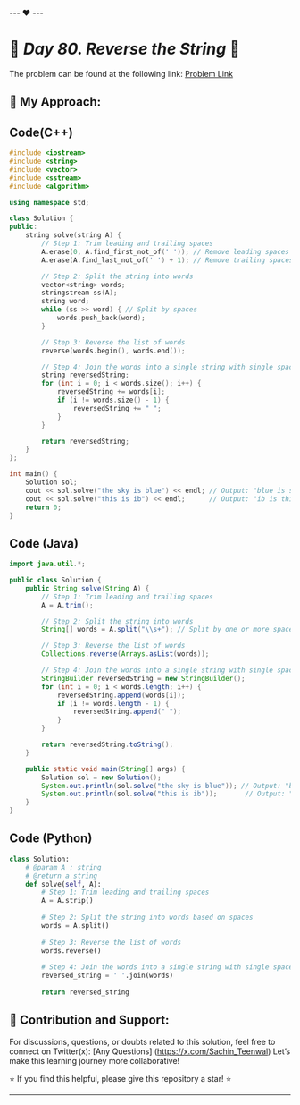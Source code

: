 --- ❤️ ---

# 🚀 _Day 80. Reverse the String_ 🧠


The problem can be found at the following link: [Problem Link](https://www.interviewbit.com/problems/reverse-the-string/)

## 🎯 **My Approach:**


## Code(C++)
```cpp
#include <iostream>
#include <string>
#include <vector>
#include <sstream>
#include <algorithm>

using namespace std;

class Solution {
public:
    string solve(string A) {
        // Step 1: Trim leading and trailing spaces
        A.erase(0, A.find_first_not_of(' ')); // Remove leading spaces
        A.erase(A.find_last_not_of(' ') + 1); // Remove trailing spaces

        // Step 2: Split the string into words
        vector<string> words;
        stringstream ss(A);
        string word;
        while (ss >> word) { // Split by spaces
            words.push_back(word);
        }

        // Step 3: Reverse the list of words
        reverse(words.begin(), words.end());

        // Step 4: Join the words into a single string with single spaces
        string reversedString;
        for (int i = 0; i < words.size(); i++) {
            reversedString += words[i];
            if (i != words.size() - 1) {
                reversedString += " ";
            }
        }

        return reversedString;
    }
};

int main() {
    Solution sol;
    cout << sol.solve("the sky is blue") << endl; // Output: "blue is sky the"
    cout << sol.solve("this is ib") << endl;      // Output: "ib is this"
    return 0;
}
```

## Code (Java)

```java
import java.util.*;

public class Solution {
    public String solve(String A) {
        // Step 1: Trim leading and trailing spaces
        A = A.trim();

        // Step 2: Split the string into words
        String[] words = A.split("\\s+"); // Split by one or more spaces

        // Step 3: Reverse the list of words
        Collections.reverse(Arrays.asList(words));

        // Step 4: Join the words into a single string with single spaces
        StringBuilder reversedString = new StringBuilder();
        for (int i = 0; i < words.length; i++) {
            reversedString.append(words[i]);
            if (i != words.length - 1) {
                reversedString.append(" ");
            }
        }

        return reversedString.toString();
    }

    public static void main(String[] args) {
        Solution sol = new Solution();
        System.out.println(sol.solve("the sky is blue")); // Output: "blue is sky the"
        System.out.println(sol.solve("this is ib"));       // Output: "ib is this"
    }
}
```

## Code (Python)

```python
class Solution:
    # @param A : string
    # @return a string
    def solve(self, A):
        # Step 1: Trim leading and trailing spaces
        A = A.strip()
        
        # Step 2: Split the string into words based on spaces
        words = A.split()
        
        # Step 3: Reverse the list of words
        words.reverse()
        
        # Step 4: Join the words into a single string with single spaces
        reversed_string = ' '.join(words)
        
        return reversed_string
```



## 🎯 **Contribution and Support:**

For discussions, questions, or doubts related to this solution, feel free to connect on Twitter(x): [Any Questions] (https://x.com/Sachin_Teenwal) Let’s make this learning journey more collaborative!

⭐ If you find this helpful, please give this repository a star! ⭐

---
